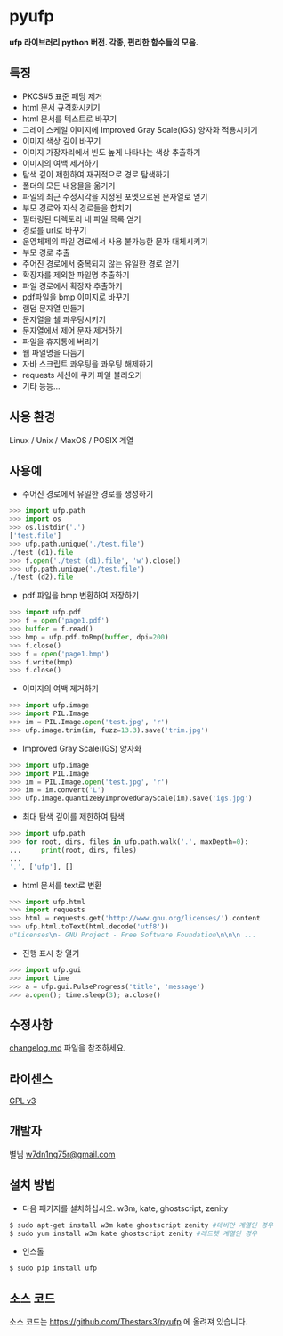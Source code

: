 pyufp
=============
**ufp 라이브러리 python 버전. 각종, 편리한 함수들의 모음.**

## 특징

* PKCS#5 표준 패딩 제거
* html 문서 규격화시키기
* html 문서를 텍스트로 바꾸기
* 그레이 스케일 이미지에 Improved Gray Scale(IGS) 양자화 적용시키기
* 이미지 색상 깊이 바꾸기
* 이미지 가장자리에서 빈도 높게 나타나는 색상 추출하기
* 이미지의 여백 제거하기
* 탐색 깊이 제한하여 재귀적으로 경로 탐색하기
* 폴더의 모든 내용물을 옮기기
* 파일의 최근 수정시각을 지정된 포멧으로된 문자열로 얻기
* 부모 경로와 자식 경로들을 합치기
* 필터링된 디렉토리 내 파일 목록 얻기
* 경로를 url로 바꾸기
* 운영체제의 파일 경로에서 사용 불가능한 문자 대체시키기
* 부모 경로 추출
* 주어진 경로에서 중복되지 않는 유일한 경로 얻기
* 확장자를 제외한 파일명 추출하기
* 파일 경로에서 확장자 추출하기
* pdf파일을 bmp 이미지로 바꾸기
* 램덤 문자열 만들기
* 문자열을 쉘 콰우팅시키기
* 문자열에서 제어 문자 제거하기
* 파일을 휴지통에 버리기
* 웹 파일명을 다듬기
* 자바 스크립트 콰우팅을 콰우팅 해제하기
* requests 세션에 쿠키 파일 불러오기
* 기타 등등...

## 사용 환경

Linux / Unix / MaxOS / POSIX 계열 

## 사용예

- 주어진 경로에서 유일한 경로를 생성하기
```python
>>> import ufp.path
>>> import os
>>> os.listdir('.')
['test.file']
>>> ufp.path.unique('./test.file')
./test (d1).file
>>> f.open('./test (d1).file', 'w').close()
>>> ufp.path.unique('./test.file')
./test (d2).file
```

- pdf 파일을 bmp 변환하여 저장하기
```python
>>> import ufp.pdf
>>> f = open('page1.pdf')
>>> buffer = f.read()
>>> bmp = ufp.pdf.toBmp(buffer, dpi=200)
>>> f.close()
>>> f = open('page1.bmp')
>>> f.write(bmp)
>>> f.close()
```
	
- 이미지의 여백 제거하기
```python
>>> import ufp.image
>>> import PIL.Image
>>> im = PIL.Image.open('test.jpg', 'r')
>>> ufp.image.trim(im, fuzz=13.3).save('trim.jpg')
```
	
- Improved Gray Scale(IGS) 양자화
```python
>>> import ufp.image
>>> import PIL.Image
>>> im = PIL.Image.open('test.jpg', 'r')
>>> im = im.convert('L')
>>> ufp.image.quantizeByImprovedGrayScale(im).save('igs.jpg')
```
	
- 최대 탐색 깊이를 제한하여 탐색
```python
>>> import ufp.path
>>> for root, dirs, files in ufp.path.walk('.', maxDepth=0):
...		print(root, dirs, files)
...		
'.', ['ufp'], []
```
	
- html 문서를 text로 변환
```python
>>> import ufp.html
>>> import requests
>>> html = requests.get('http://www.gnu.org/licenses/').content
>>> ufp.html.toText(html.decode('utf8'))
u"Licenses\n- GNU Project - Free Software Foundation\n\n\n ...
```

- 진행 표시 창 열기
```python
>>> import ufp.gui
>>> import time
>>> a = ufp.gui.PulseProgress('title', 'message')
>>> a.open(); time.sleep(3); a.close()
```
	
## 수정사항

[changelog.md](changelog.md) 파일을 참조하세요.

## 라이센스

[GPL v3](COPYING)

## 개발자

별님 <w7dn1ng75r@gmail.com>

## 설치 방법

- 다음 패키지를 설치하십시오. w3m, kate, ghostscript, zenity
```sh
$ sudo apt-get install w3m kate ghostscript zenity #데비안 계열인 경우
$ sudo yum install w3m kate ghostscript zenity #레드헷 계열인 경우
```

- 인스톨
```sh
$ sudo pip install ufp
```

## 소스 코드

소스 코드는 https://github.com/Thestars3/pyufp 에 올려져 있습니다.
